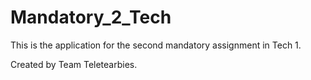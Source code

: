 # Mandatory_2_Tech

This is the application for the second mandatory assignment in Tech 1.

Created by Team Teletearbies. 
